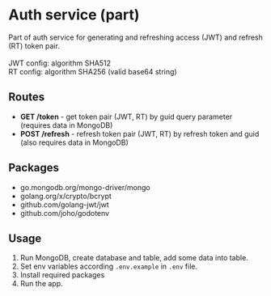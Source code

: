 # Auth service (part)
Part of auth service for generating and refreshing access (JWT) and refresh (RT) token pair. <br> <br>
JWT config: algorithm SHA512 <br>
RT config: algorithm SHA256 (valid base64 string)

## Routes
- **GET /token** - get token pair (JWT, RT) by guid query parameter (requires data in MongoDB)
- **POST /refresh** - refresh token pair (JWT, RT) by refresh token and guid (also requires data in MongoDB)

## Packages
- go.mongodb.org/mongo-driver/mongo
- golang.org/x/crypto/bcrypt
- github.com/golang-jwt/jwt
- github.com/joho/godotenv

## Usage
1. Run MongoDB, create database and table, add some data into table.
2. Set env variables according `.env.example` in `.env` file.
3. Install required packages
4. Run the app.
